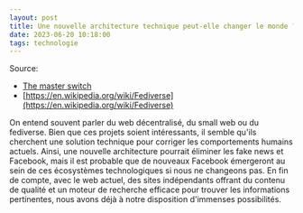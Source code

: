 ```yaml
---
layout: post
title: Une nouvelle architecture technique peut-elle changer le monde ?
date: 2023-06-20 10:18:00
tags: technologie
---
```


Source:

- [The master switch](https://www.youtube.com/watch?v=ij76dh_340w)
- [https://en.wikipedia.org/wiki/Fediverse](https://en.wikipedia.org/wiki/Fediverse)

On entend souvent parler du web décentralisé, du small web ou du fediverse. Bien que ces projets soient intéressants, il semble qu'ils cherchent une solution technique pour corriger les comportements humains actuels. Ainsi, une nouvelle architecture pourrait éliminer les fake news et Facebook, mais il est probable que de nouveaux Facebook émergeront au sein de ces écosystèmes technologiques si nous ne changeons pas. En fin de compte, avec le web actuel, des sites indépendants offrant du contenu de qualité et un moteur de recherche efficace pour trouver les informations pertinentes, nous avons déjà à notre disposition d'immenses possibilités.

